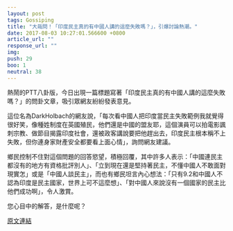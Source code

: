 ```yaml
---
layout: post
tags: Gossiping
title: "大哉問！「印度民主真的有中國人講的這麼失敗嗎？」，引爆討論熱潮。"
date: 2017-08-03 10:27:01.566600 +0800
article_url: ""
response_url: ""
img: 
push: 29
boo: 1
neutral: 38
---
```


熱鬧的PTT八卦版，今日出現一篇標題寫著「印度民主真的有中國人講的這麼失敗嗎？」的問卦文章，吸引眾網友紛紛發表意見。

這位名為DarkHolbach的網友說，「每次看中國人把印度當民主失敗範例我就覺得很好笑，像種姓制度在英國殖民，他們還是中國的盟友耶，這個演員可以拍電影諷刺宗教、做節目揭露印度社會，還被政客講說要把他趕出去，印度民主根本稱不上失敗，但你連身家財產安全都要看上面心情」，詢問網友建議。

鄉民控制不住對這個問題的回答慾望，積極回覆，其中許多人表示：「中國連民主都沒有的地方有資格批評別人」、「立到現在還是堅持著民主，不懂中國人不敢面對現實怎」或是「中國人談民主」，而也有鄉民坦言內心想法：「只有9.2和中國人不認為印度是民主國家，世界上可不這麼想」、「對中國人來說沒有一個國家的民主比他們成功啊」，令人激賞。

您心目中的解答，是什麼呢？

<a href = "https://www.ptt.cc/bbs/Gossiping/M.1501214257.A.EC0.html">原文連結</a>

